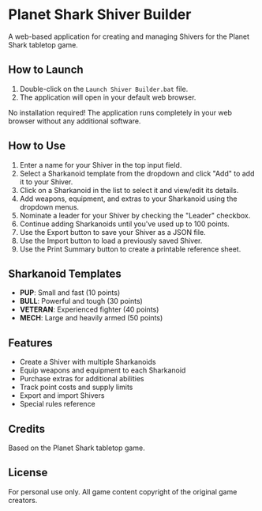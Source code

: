 # Planet Shark Shiver Builder

A web-based application for creating and managing Shivers for the Planet Shark tabletop game.

## How to Launch

1. Double-click on the `Launch Shiver Builder.bat` file.
2. The application will open in your default web browser.

No installation required! The application runs completely in your web browser without any additional software.

## How to Use

1. Enter a name for your Shiver in the top input field.
2. Select a Sharkanoid template from the dropdown and click "Add" to add it to your Shiver.
3. Click on a Sharkanoid in the list to select it and view/edit its details.
4. Add weapons, equipment, and extras to your Sharkanoid using the dropdown menus.
5. Nominate a leader for your Shiver by checking the "Leader" checkbox.
6. Continue adding Sharkanoids until you've used up to 100 points.
7. Use the Export button to save your Shiver as a JSON file.
8. Use the Import button to load a previously saved Shiver.
9. Use the Print Summary button to create a printable reference sheet.

## Sharkanoid Templates

- **PUP**: Small and fast (10 points)
- **BULL**: Powerful and tough (30 points)
- **VETERAN**: Experienced fighter (40 points)
- **MECH**: Large and heavily armed (50 points)

## Features

- Create a Shiver with multiple Sharkanoids
- Equip weapons and equipment to each Sharkanoid
- Purchase extras for additional abilities
- Track point costs and supply limits
- Export and import Shivers
- Special rules reference

## Credits

Based on the Planet Shark tabletop game.

## License

For personal use only. All game content copyright of the original game creators.
